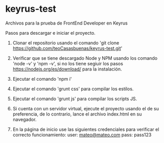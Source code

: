 # keyrus-test
Archivos para la prueba de FrontEnd Developer en Keyrus

Pasos para descargar e iniciar el proyecto.

1. Clonar el repositorio usando el comando 'git clone https://github.com/teoCasasbuenas/keyrus-test.git'

2. Verificar que se tiene descargado Node y NPM usando los comando 'node -v' y 'npm -v', si no los tiene segiuir los pasos https://nodejs.org/es/download/ para la instalación.

3. Ejecutar el comando 'npm i'

4. Ejecutar el comando 'grunt css' para compilar los estilos.

5. Ejecutar el comando 'grunt js' para compilar los scripts JS.

6. Si cuenta con un servidor virtual, ejecute el proyecto usando el de su preferencia, de lo contrario, lance el archivo index.html en su navegador.

7. En la página de inicio use las siguientes credenciales para verificar el correcto funcionamiento:
   user: mateo@mateo.com
   pass: pass123

